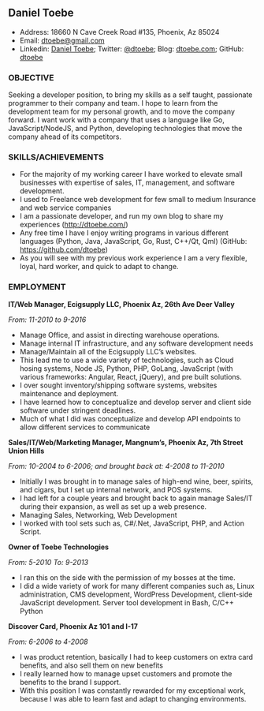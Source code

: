## Daniel Toebe
- Address: 18660 N Cave Creek Road #135, Phoenix, Az 85024
- Email: [dtoebe@gmail.com](dtoebe@gmail.com)
- Linkedin: [Daniel Toebe](https://www.linkedin.com/in/daniel-toebe-b1533327
); Twitter: [@dtoebe](https://www.twitter.com/dtoebe); Blog: [dtoebe.com](http://dtoebe.com); GitHub: [dtoebe](https://www.github.com/dtoebe)


### OBJECTIVE

Seeking a developer position, to bring my skills as a self taught, passionate programmer to their company and team.  I hope to learn from the development team for my personal growth, and to move the company forward. I want work with a company that uses a language like Go, JavaScript/NodeJS, and Python, developing technologies that move the company ahead of its competitors.

### SKILLS/ACHIEVEMENTS

- For the majority of my working career I have worked to elevate small businesses with expertise of sales, IT, management, and software development.
- I used to Freelance web development for few small to medium Insurance and web service companies
- I am a passionate developer, and run my own blog to share my experiences (http://dtoebe.com/)
- Any free time I have I enjoy writing programs in various different languages (Python, Java, JavaScript, Go, Rust, C++/Qt, Qml) (GitHub: https://github.com/dtoebe)
- As you will see with my previous work experience I am a very flexible, loyal, hard worker, and quick to adapt to change.

### EMPLOYMENT

__IT/Web Manager, Ecigsupply LLC, Phoenix Az, 26th Ave Deer Valley__

_From: 11-2010 to 9-2016_

- Manage Office, and assist in directing warehouse operations.
- Manage internal IT infrastructure, and any software development needs
- Manage/Maintain all of the Ecigsupply LLC’s websites.
- This lead me to use a wide variety of technologies, such as Cloud hosing systems, Node JS, Python, PHP, GoLang, JavaScript (with various frameworks: Angular, React, jQuery), and pre built solutions.
- I over sought  inventory/shipping software systems, websites maintenance and deployment.
- I have learned how to conceptualize and develop server and client side software under stringent deadlines.
- Much of what I did was conceptualize and develop API endpoints to allow different services to communicate

__Sales/IT/Web/Marketing Manager, Mangnum’s, Phoenix Az, 7th Street Union Hills__

_From: 10-2004 to 6-2006; and brought back at: 4-2008 to 11-2010_

- Initially I was brought in to manage sales of high-end wine, beer, spirits, and cigars, but I set up internal network, and POS systems.
- I had left for a couple years and brought back to again manage Sales/IT during their expansion, as well as set up a web presence.
- Managing Sales, Networking, Web Development
- I worked with tool sets such as, C#/.Net, JavaScript,  PHP, and Action Script.

__Owner of Toebe Technologies__

_From: 5-2010 To: 9-2013_

- I ran this on the side with the permission of my bosses at the time.
- I did a wide variety of work for many different companies such as, Linux administration, CMS development, WordPress Development, client-side JavaScript development.  Server tool development in Bash, C/C++ Python

__Discover Card, Phoenix Az 101 and I-17__

_From: 6-2006 to 4-2008_

- I was product retention, basically I had to keep customers on extra card benefits, and also sell them on new benefits
- I really learned how to manage upset customers and promote the benefits to the brand I support.
- With this position I was constantly rewarded for my exceptional work, because I was able to learn fast and adapt to changing environments.
